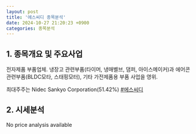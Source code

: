 ```yaml
---
layout: post
title: '에스씨디 종목분석'
date: 2024-10-27 21:20:23 +0900
categories: 종목분석
---
```


## 1. 종목개요 및 주요사업

전자제품 부품업체. 냉장고 관련부품(타이머, 냉매벨브, 댐퍼, 아이스메이커)과 에어콘 관련부품(BLDC모타, 스태핑모터), 기타 가전제품용 부품 사업을 영위. 

최대주주는 Nidec Sankyo Corporation(51.42%)
[#에스씨디](#)

## 2. 시세분석

No price analysis available
